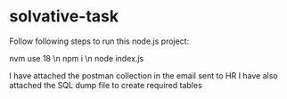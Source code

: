 # solvative-task

Follow following steps to run this node.js project:

nvm use 18 \n
npm i \n
node index.js

I have attached the postman collection in the email sent to HR
I have also attached the SQL dump file to create required tables
